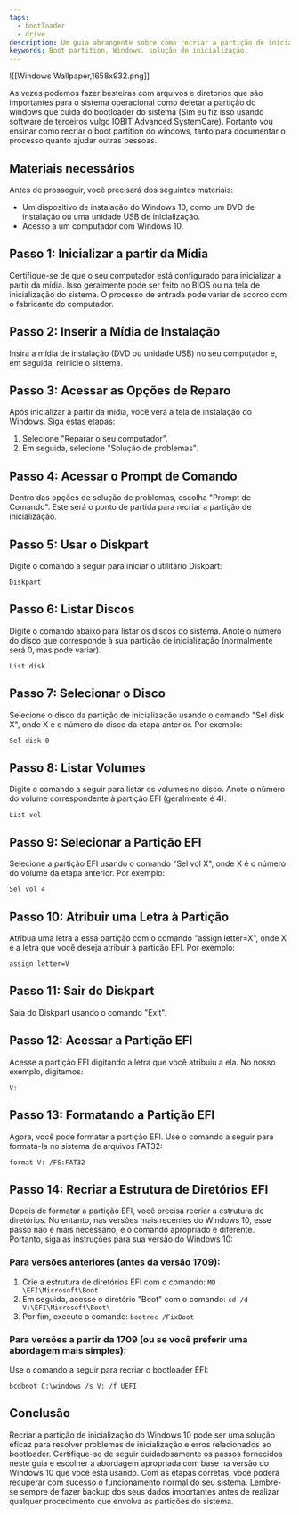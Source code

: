 ```yaml
---
tags:
  - bootloader
  - drive
description: Um guia abrangente sobre como recriar a partição de inicialização do Windows para resolver problemas de inicialização.
keywords: Boot partition, Windows, solução de inicialização.
---
```

![[Windows Wallpaper,1658x932.png]]

As vezes podemos fazer besteiras com arquivos e diretorios que são importantes para o sistema operacional como deletar a partição do windows que cuida do bootloader do sistema (Sim eu fiz isso usando software de terceiros vulgo IOBIT Advanced SystemCare). Portanto vou ensinar como recriar o boot partition do windows, tanto para documentar o processo quanto ajudar outras pessoas. 
## Materiais necessários

Antes de prosseguir, você precisará dos seguintes materiais:

- Um dispositivo de instalação do Windows 10, como um DVD de instalação ou uma unidade USB de inicialização.
- Acesso a um computador com Windows 10.

## Passo 1: Inicializar a partir da Mídia

Certifique-se de que o seu computador está configurado para inicializar a partir da mídia. Isso geralmente pode ser feito no BIOS ou na tela de inicialização do sistema. O processo de entrada pode variar de acordo com o fabricante do computador.
## Passo 2: Inserir a Mídia de Instalação

Insira a mídia de instalação (DVD ou unidade USB) no seu computador e, em seguida, reinicie o sistema.
## Passo 3: Acessar as Opções de Reparo

Após inicializar a partir da mídia, você verá a tela de instalação do Windows. Siga estas etapas:

1. Selecione "Reparar o seu computador".
2. Em seguida, selecione "Solução de problemas".  
  
## Passo 4: Acessar o Prompt de Comando

Dentro das opções de solução de problemas, escolha "Prompt de Comando". Este será o ponto de partida para recriar a partição de inicialização.

## Passo 5: Usar o Diskpart

Digite o comando a seguir para iniciar o utilitário Diskpart:

`Diskpart`

## Passo 6: Listar Discos

Digite o comando abaixo para listar os discos do sistema. Anote o número do disco que corresponde à sua partição de inicialização (normalmente será 0, mas pode variar).

`List disk`

## Passo 7: Selecionar o Disco

Selecione o disco da partição de inicialização usando o comando "Sel disk X", onde X é o número do disco da etapa anterior. Por exemplo:

`Sel disk 0`

## Passo 8: Listar Volumes

Digite o comando a seguir para listar os volumes no disco. Anote o número do volume correspondente à partição EFI (geralmente é 4).

`List vol`

## Passo 9: Selecionar a Partição EFI

Selecione a partição EFI usando o comando "Sel vol X", onde X é o número do volume da etapa anterior. Por exemplo:

`Sel vol 4`

## Passo 10: Atribuir uma Letra à Partição

Atribua uma letra a essa partição com o comando "assign letter=X", onde X é a letra que você deseja atribuir à partição EFI. Por exemplo:

`assign letter=V`

## Passo 11: Sair do Diskpart

Saia do Diskpart usando o comando "Exit".

## Passo 12: Acessar a Partição EFI

Acesse a partição EFI digitando a letra que você atribuiu a ela. No nosso exemplo, digitamos:

`V:`

## Passo 13: Formatando a Partição EFI

Agora, você pode formatar a partição EFI. Use o comando a seguir para formatá-la no sistema de arquivos FAT32:

`format V: /FS:FAT32`

## Passo 14: Recriar a Estrutura de Diretórios EFI

Depois de formatar a partição EFI, você precisa recriar a estrutura de diretórios. No entanto, nas versões mais recentes do Windows 10, esse passo não é mais necessário, e o comando apropriado é diferente. Portanto, siga as instruções para sua versão do Windows 10:

### Para versões anteriores (antes da versão 1709):

1. Crie a estrutura de diretórios EFI com o comando: `MD \EFI\Microsoft\Boot`
2. Em seguida, acesse o diretório "Boot" com o comando: `cd /d V:\EFI\Microsoft\Boot\`
3. Por fim, execute o comando: `bootrec /FixBoot`

### Para versões a partir da 1709 (ou se você preferir uma abordagem mais simples):

Use o comando a seguir para recriar o bootloader EFI:

`bcdboot C:\windows /s V: /f UEFI`

## Conclusão

Recriar a partição de inicialização do Windows 10 pode ser uma solução eficaz para resolver problemas de inicialização e erros relacionados ao bootloader. Certifique-se de seguir cuidadosamente os passos fornecidos neste guia e escolher a abordagem apropriada com base na versão do Windows 10 que você está usando. Com as etapas corretas, você poderá recuperar com sucesso o funcionamento normal do seu sistema. Lembre-se sempre de fazer backup dos seus dados importantes antes de realizar qualquer procedimento que envolva as partições do sistema.